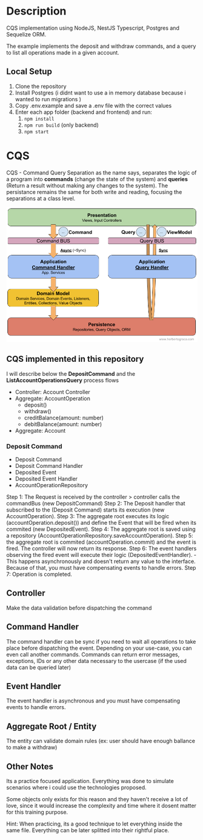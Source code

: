 # Description

CQS implementation using NodeJS, NestJS Typescript, Postgres and Sequelize ORM. 

The example implements the deposit and withdraw commands, and a query to list all operations made in a given account.

## Local Setup

1. Clone the repository
1. Install Postgres (i didnt want to use a in memory database because i wanted to run migrations )
1. Copy .env.example and save a .env file with the correct values
1. Enter each app folder (backend and frontend) and run:
    1. `npm install`
    1. `npm run build` (only backend)
    1. `npm start`
# CQS

CQS - Command Query Separation as the name says, separates the logic of a program into **commands** (change the state of the system) and **queries** (Return a result without making any changes to the system). The persistance remains the same for both write and reading, focusing the separations at a class level.

![CQS](cqs-hgraca.png "By @hgraca")


## CQS implemented in this repository

I will describe below the **DepositCommand** and the **ListAccountOperationsQuery** process flows

- Controller: Account Controller
- Aggregate: AccountOperation
    - deposit()
    - withdraw()
    - creditBalance(amount: number)
    - debitBalance(amount: number)
- Aggregate: Account

### Deposit Command

* Deposit Command
* Deposit Command Handler
* Deposited Event
* Deposited Event Handler
* AccountOperationRepository


Step 1: The Request is received by the controller > controller calls the commandBus (new DepositCommand)
Step 2: The Deposit handler that subscribed to the (Deposit Command) starts its execution (new AccountOperation).
Step 3: The aggregate root executes its logic (accountOperation.deposit()) and define the Event that will be fired when its commited (new DepositedEvent).
Step 4: The aggregate root is saved using a repository (AccountOperationRepository.saveAccountOperation).
Step 5: the aggregate root is commited (accountOperation.commit) and the event is fired. The controller will now return its response.
Step 6: The event handlers observing the fired event will execute their logic (DepositedEventHandler).
    - This happens asynchronously and doesn't return any value to the interface. Because of that, you must have compensating events to handle errors.
Step 7: Operation is completed.


## Controller

Make the data validation before dispatching the command

## Command Handler

The command handler can be sync if you need to wait all operations to take place before dispatching the event.
Depending on your use-case, you can even call another commands.
Commands can return error messages, exceptions, IDs or any other data necessary to the usercase (if the used data can be queried later)

## Event Handler

The event handler is asynchronous and you must have compensating events to handle errors.

## Aggregate Root / Entity

The entity can validate domain rules (ex: user should have enough ballance to make a withdraw)

## Other Notes

Its a practice focused application. Everything was done to simulate scenarios where i could use the technologies proposed.

Some objects only exists for this reason and they haven't receive a lot of love, since it would increase the complexity and time where it dosent matter for this training purpose.

Hint: When practicing, its a good technique to let everything inside the same file. Everything can be later splitted into their rightful place.